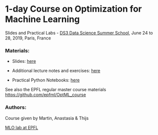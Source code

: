 # 1-day Course on Optimization for Machine Learning
Slides and Practical Labs - [DS3 Data Science Summer School](https://ds3-datascience-polytechnique.fr), June 24 to 28, 2019, Paris, France

### Materials:
 - Slides: 
[here](../../raw/master/slides-summer-school.pdf)

 - Additional lecture notes and exercises: [here](https://github.com/epfml/OptML_course/raw/master/lecture_notes/lecture-notes.pdf)
 
 - Practical Python Notebooks:
 [here](../../raw/master/practical_part)

See also the EPFL regular master course materials
https://github.com/epfml/OptML_course


### Authors:
Course given by Martin, Anastasia & Thijs
    
[MLO lab at EPFL](http://mlo.epfl.ch)
  
